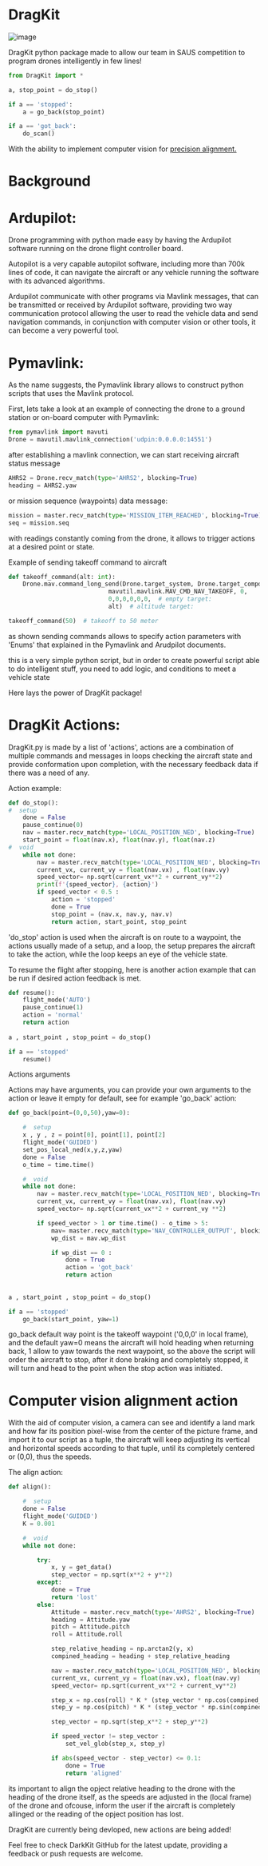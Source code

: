  # DragKit

![image](https://github.com/HEEMO-95/DragKit/assets/81169269/90da7923-fc9a-492f-97ae-e6eb0609a9d3)


DragKit python package made to allow our team in SAUS competition to program drones intelligently in few lines!

``` python
from DragKit import *

a, stop_point = do_stop()

if a == 'stopped':
    a = go_back(stop_point)

if a == 'got_back':
    do_scan()
```

With the ability to implement computer vision for [precision alignment.](https://github.com/HEEMO-95/DragKit#computer-vision-alignment-action)




# Background

# Ardupilot:

Drone programming with python made easy by having the Ardupilot software running on the drone flight controller board.

Autopilot is a very capable autopilot software, including more than 700k lines of code, it can navigate the aircraft or any vehicle running the software with its advanced algorithms.

Ardupilot communicate with other programs via Mavlink messages, that can be transmitted or received by Ardupilot software, providing two way communication protocol allowing the user to read the vehicle data and send navigation commands, in conjunction with computer vision or other tools, it can become a very powerful tool.

# Pymavlink:
As the name suggests, the Pymavlink library allows to construct python scripts that uses the Mavlink protocol.

First, lets take a look at an example of connecting the drone to a ground station or on-board computer with Pymavlink:
``` python
from pymavlink import mavuti
Drone = mavutil.mavlink_connection('udpin:0.0.0.0:14551')
``` 
after establishing a mavlink connection, we can start receiving aircraft status message
``` python
AHRS2 = Drone.recv_match(type='AHRS2', blocking=True)
heading = AHRS2.yaw
``` 
or mission sequence (waypoints) data message:
``` python
mission = master.recv_match(type='MISSION_ITEM_REACHED', blocking=True)
seq = mission.seq
```
with readings constantly coming from the drone, it allows to trigger actions at a desired point or state.

Example of sending takeoff command to aircraft
``` python
def takeoff_command(alt: int):
    Drone.mav.command_long_send(Drone.target_system, Drone.target_component,
                            mavutil.mavlink.MAV_CMD_NAV_TAKEOFF, 0,
                            0,0,0,0,0,0,  # empty target:
                            alt)  # altitude target:

takeoff_command(50)  # takeoff to 50 meter
``` 
as shown sending commands allows to specify action parameters with 'Enums' that explained in the Pymavlink and Arudpilot documents.

this is a very simple python script, but in order to create powerful script able to do intelligent stuff, you need to add logic, and conditions to meet a vehicle state

Here lays the power of DragKit package!

# DragKit Actions:

DragKit.py is made by a list of 'actions', actions are a combination of multiple commands and messages in loops checking the aircraft state and provide conformation upon completion, with the necessary feedback data if there was a need of any.

Action example:
``` python
def do_stop():
#  setup
    done = False
    pause_continue(0)
    nav = master.recv_match(type='LOCAL_POSITION_NED', blocking=True)
    start_point = float(nav.x), float(nav.y), float(nav.z)
#  void
    while not done:
        nav = master.recv_match(type='LOCAL_POSITION_NED', blocking=True)
        current_vx, current_vy = float(nav.vx) , float(nav.vy)
        speed_vector= np.sqrt(current_vx**2 + current_vy**2)
        print(f'{speed_vector}, {action}')
        if speed_vector < 0.5 : 
            action = 'stopped'
            done = True
            stop_point = (nav.x, nav.y, nav.v)
            return action, start_point, stop_point
``` 
'do_stop' action is used when the aircraft is on route to a waypoint, the actions usually made of a setup, and a loop, the setup prepares the aircraft to take the action, while the loop keeps an eye of the vehicle state.

To resume the flight after stopping, here is another action example that can be run if desired action feedback is met.
``` python
def resume():
    flight_mode('AUTO')
    pause_continue(1)
    action = 'normal'
    return action
   
a , start_point , stop_point = do_stop()

if a == 'stopped'
    resume()
``` 
Actions arguments

Actions may have arguments, you can provide your own arguments to the action or leave it empty for default, see for example 'go_back' action:
``` python
def go_back(point=(0,0,50),yaw=0):

    #  setup
    x , y , z = point[0], point[1], point[2]
    flight_mode('GUIDED')
    set_pos_local_ned(x,y,z,yaw)
    done = False
    o_time = time.time()

    #  void
    while not done:
        nav = master.recv_match(type='LOCAL_POSITION_NED', blocking=True)
        current_vx, current_vy = float(nav.vx), float(nav.vy)
        speed_vector= np.sqrt(current_vx**2 + current_vy **2)

        if speed_vector > 1 or time.time() - o_time > 5:
            mav= master.recv_match(type='NAV_CONTROLLER_OUTPUT', blocking=True)
            wp_dist = mav.wp_dist

            if wp_dist == 0 :
                done = True
                action = 'got_back'
                return action
               
               
a , start_point , stop_point = do_stop() 

if a == 'stopped'
    go_back(start_point, yaw=1)
``` 
go_back default way point is the takeoff waypoint ('0,0,0' in local frame), and the default yaw=0 means the aircraft will hold heading when returning back, 1 allow to yaw towards the next waypoint, so the above the script will order the aircraft to stop, after it done braking and completely stopped, it will turn and head to the point when the stop action was initiated.

# Computer vision alignment action

With the aid of computer vision, a camera can see and identify a land mark and how far its position pixel-wise from the center of the picture frame, and import it to our script as a tuple, the aircraft will keep adjusting its vertical and horizontal speeds according to that tuple, until its completely centered or (0,0), thus the speeds.

The align action:
``` python
def align():

    #  setup
    done = False
    flight_mode('GUIDED')
    K = 0.001

    #  void
    while not done:

        try:
            x, y = get_data()
            step_vector = np.sqrt(x**2 + y**2)
        except:
            done = True
            return 'lost'
        else:
            Attitude = master.recv_match(type='AHRS2', blocking=True)
            heading = Attitude.yaw
            pitch = Attitude.pitch
            roll = Attitude.roll

            step_relative_heading = np.arctan2(y, x)
            compined_heading = heading + step_relative_heading

            nav = master.recv_match(type='LOCAL_POSITION_NED', blocking=True)
            current_vx, current_vy = float(nav.vx), float(nav.vy)
            speed_vector= np.sqrt(current_vx**2 + current_vy**2)

            step_x = np.cos(roll) * K * (step_vector * np.cos(compined_heading))
            step_y = np.cos(pitch) * K * (step_vector * np.sin(compined_heading))

            step_vector = np.sqrt(step_x**2 + step_y**2)

            if speed_vector != step_vector :
                set_vel_glob(step_x, step_y)

            if abs(speed_vector - step_vector) <= 0.1:
                done = True
                return 'aligned'
``` 
its important to align the opject relative heading to the drone with the heading of the drone itself, as the speeds are adjusted in the (local frame) of the drone
and ofcouse, inform the user if the aircraft is completely allinged or the reading of the opject position has lost.

DragKit are currently being devloped, new actions are being added!

Feel free to check DarkKit GitHub for the latest update, providing a feedback or push requests are welcome.
